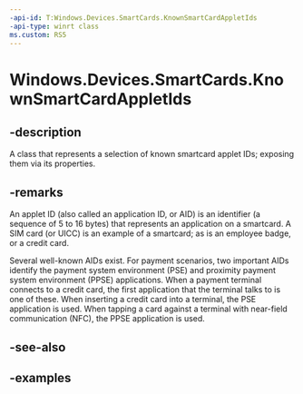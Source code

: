 ```yaml
---
-api-id: T:Windows.Devices.SmartCards.KnownSmartCardAppletIds
-api-type: winrt class
ms.custom: RS5
---
```


<!-- Class syntax.
public class KnownSmartCardAppletIds 
-->

# Windows.Devices.SmartCards.KnownSmartCardAppletIds

## -description
A class that represents a selection of known smartcard applet IDs; exposing them via its properties.

## -remarks
An applet ID (also called an application ID, or AID) is an identifier (a sequence of 5 to 16 bytes) that represents an application on a smartcard. A SIM card (or UICC) is an example of a smartcard; as is an employee badge, or a credit card.

Several well-known AIDs exist. For payment scenarios, two important AIDs identify the payment system environment (PSE) and proximity payment system environment (PPSE) applications. When a payment terminal connects to a credit card, the first application that the terminal talks to is one of these. When inserting a credit card into a terminal, the PSE application is used. When tapping a card against a terminal with near-field communication (NFC), the PPSE application is used.

## -see-also

## -examples

